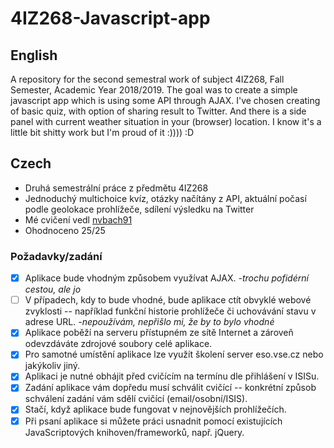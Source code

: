 # 4IZ268-Javascript-app

## English
A repository for the second semestral work of subject 4IZ268, Fall Semester, Academic Year 2018/2019. The goal was to create a simple javascript app which is using some API through AJAX. I've chosen creating of basic quiz, with option of sharing result to Twitter. And there is a side panel with current weather situation in your (browser) location. I know it's a little bit shitty work but I'm proud of it :)))) :D 

## Czech
- Druhá semestrální práce z předmětu 4IZ268
- Jednoduchý multichoice kvíz, otázky načítány z API, aktuální počasí podle geolokace prohlížeče, sdílení výsledku na Twitter
- Mé cvičení vedl [nvbach91](https://github.com/nvbach91)
- Ohodnoceno 25/25

### Požadavky/zadání
- [x] Aplikace bude vhodným způsobem využívat AJAX. *-trochu pofidérní cestou, ale jo*
- [ ] V případech, kdy to bude vhodné, bude aplikace ctít obvyklé webové zvyklosti -- například funkční historie prohlížeče či uchovávání stavu v adrese URL. *-nepoužívám, nepřišlo mi, že by to bylo vhodné*
- [x] Aplikace poběží na serveru přístupném ze sítě Internet a zároveň odevzdáváte zdrojové soubory celé aplikace.
- [x] Pro samotné umístění aplikace lze využít školení server eso.vse.cz nebo jakýkoliv jiný.
- [x] Aplikaci je nutné obhájit před cvičícím na termínu dle přihlášení v ISISu.
- [x] Zadání aplikace vám dopředu musí schválit cvičící -- konkrétní způsob schválení zadání vám sdělí cvičící (email/osobní/ISIS).
- [x] Stačí, když aplikace bude fungovat v nejnovějších prohlížečích.
- [x] Při psaní aplikace si můžete práci usnadnit pomocí existujících JavaScriptových knihoven/frameworků, např. jQuery.
